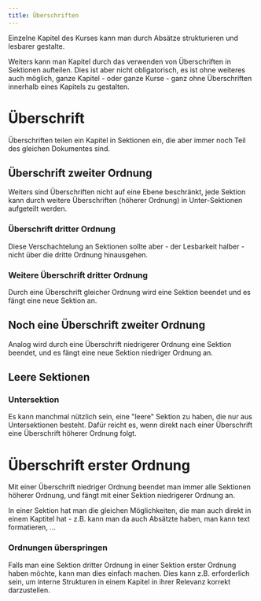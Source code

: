 ```yaml
---
title: Überschriften
---
```


Einzelne Kapitel des Kurses kann man durch Absätze strukturieren und lesbarer 
gestalte.

Weiters kann man Kapitel durch das verwenden von Überschriften in Sektionen
aufteilen. Dies ist aber nicht obligatorisch, es ist ohne weiteres auch möglich,
ganze Kapitel - oder ganze Kurse - ganz ohne Überschriften innerhalb eines
Kapitels zu gestalten.

# Überschrift

Überschriften teilen ein Kapitel in Sektionen ein, die aber immer noch Teil des
gleichen Dokumentes sind.

## Überschrift zweiter Ordnung

Weiters sind Überschriften nicht auf eine Ebene beschränkt, jede Sektion kann
durch weitere Überschriften (höherer Ordnung) in Unter-Sektionen aufgeteilt werden.

### Überschrift dritter Ordnung

Diese Verschachtelung an Sektionen sollte aber - der Lesbarkeit halber - nicht
über die dritte Ordnung hinausgehen.

### Weitere Überschrift dritter Ordnung

Durch eine Überschrift gleicher Ordnung wird eine Sektion beendet und es fängt
eine neue Sektion an.

## Noch eine Überschrift zweiter Ordnung

Analog wird durch eine Überschrift niedrigerer Ordnung eine Sektion beendet, und
es fängt eine neue Sektion niedriger Ordnung an.

## Leere Sektionen

### Untersektion

Es kann manchmal nützlich sein, eine "leere" Sektion zu haben, die nur aus 
Untersektionen besteht. Dafür reicht es, wenn direkt nach einer Überschrift eine
Überschrift höherer Ordnung folgt.

# Überschrift erster Ordnung

Mit einer Überschrift niedriger Ordnung beendet man immer alle Sektionen höherer
Ordnung, und fängt mit einer Sektion niedrigerer Ordnung an.

In einer Sektion hat man die gleichen Möglichkeiten, die man auch direkt in einem
Kaptitel hat - z.B. kann man da auch Absätzte haben, man kann text formatieren, ...

### Ordnungen überspringen

Falls man eine Sektion dritter Ordnung in einer Sektion erster Ordnung haben möchte,
kann man dies einfach machen. Dies kann z.B. erforderlich sein, um interne
Strukturen in einem Kapitel in ihrer Relevanz korrekt darzustellen.
